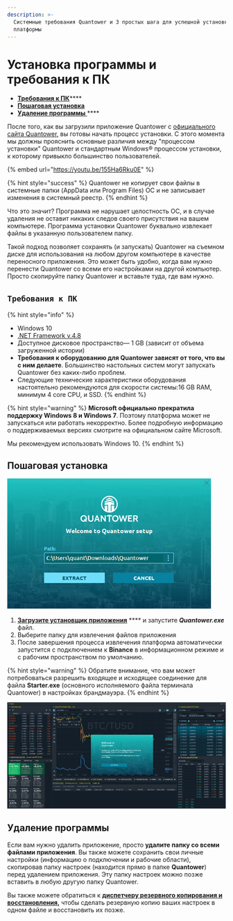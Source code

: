 ```yaml
---
description: >-
  Системные требования Quantower и 3 простых шага для успешной установки
  платформы
---
```


# Установка программы и требования к ПК

* [**Требования к ПК**](installation.md#trebovaniya-k-pk)****
* ****[**Пошаговая установка**](installation.md#poshagovaya-ustanovka)****
* [**Удаление программы** ](installation.md#udalenie-programmy)****

После того, как вы загрузили приложение Quantower с [официального сайта Quantower,](https://www.quantower.com/) вы готовы начать процесс установки. С этого момента мы должны прояснить основные различия между "процессом установки" Quantower и стандартным Windows® процессом установки, к которому привыкло большинство пользователей.

{% embed url="https://youtu.be/155Ha6Rku0E" %}

{% hint style="success" %}
Quantower не копирует свои файлы в системные папки (AppData или Program Files) ОС и не записывает изменения в системный реестр.
{% endhint %}

Что это значит? Программа не нарушает целостность ОС, и в случае удаления не оставит никаких следов своего присутствия на вашем компьютере. Программа установки Quantower буквально извлекает файлы в указанную пользователем папку.

Такой подход позволяет сохранять (и запускать) Quantower на съемном диске для использования на любом другом компьютере в качестве переносного приложения. Это может быть удобно, когда вам нужно перенести Quantower со всеми его настройками на другой компьютер. Просто скопируйте папку Quantower и вставьте туда, где вам нужно.

## `Требования к ПК`

{% hint style="info" %}
* Windows 10
* [.NET Framework v.4.8](https://dotnet.microsoft.com/download/dotnet-framework/thank-you/net48-web-installer)
* Доступное дисковое пространство— 1 GB (зависит от объема загруженной истории)
* **Требования к оборудованию для Quantower зависят от того, что вы с ним делаете**. Большинство настольных систем могут запускать Quantower без каких-либо проблем.
* Следующие технические характеристики оборудования настоятельно рекомендуются для скорости системы:16 GB RAM, минимум  4 core CPU, и SSD.
{% endhint %}

{% hint style="warning" %}
**Microsoft официально прекратила поддержку Windows 8 и Windows 7**. Поэтому платформа может не запускаться или работать некорректно. Более подробную информацию о поддерживаемых версиях смотрите на официальном сайте Microsoft.

Мы рекомендуем использовать Windows 10.
{% endhint %}

## Пошаговая установка

![Экран установщика Quantower](../.gitbook/assets/extract-files-quantower.png)

1. [**Загрузите установщик приложения**](https://updates.quantower.com/Quantower/x64/latest/Quantower.exe) **** и запустите _**Quantower.exe**_ файл.
2. Выберите папку для извлечения файлов приложения
3. После завершения процесса извлечения платформа автоматически запустится с подключением к **Binance** в информационном режиме и с рабочим пространством по умолчанию.

{% hint style="warning" %}
Обратите внимание, что вам может потребоваться разрешить входящее и исходящее соединение для файла **Starter.exe** (основного исполняемого файла терминала Quantower) в настройках брандмауэра.
{% endhint %}

![](../.gitbook/assets/default-workspace.png)

## Удаление программы

Если вам нужно удалить приложение, просто **удалите папку со всеми файлами приложения**. Вы также можете сохранить свои личные настройки (информацию о подключении и рабочие области), скопировав папку настроек (находится прямо в папке **Quantower**) перед удалением приложения. Эту папку настроек можно позже вставить в любую другую папку Quantower.

Вы также можете обратиться к [**диспетчеру резервного копирования и восстановления**](backup-and-restore-manager.md)**,** чтобы сделать резервную копию ваших настроек в одном файле и восстановить их позже.
